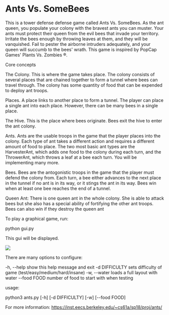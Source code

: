 # Ants Vs. SomeBees

This is a tower defense defense game called Ants Vs. SomeBees. As the ant queen, you populate your colony with the bravest ants you can muster. Your ants must protect their queen from the evil bees that invade your territory. Irritate the bees enough by throwing leaves at them, and they will be vanquished. Fail to pester the airborne intruders adequately, and your queen will succumb to the bees' wrath. This game is inspired by PopCap Games' Plants Vs. Zombies ®.

Core concepts

The Colony. This is where the game takes place. The colony consists of several places that are chained together to form a tunnel where bees can travel through. The colony has some quantity of food that can be expended to deploy ant troops.

Places. A place links to another place to form a tunnel. The player can place a single ant into each place. However, there can be many bees in a single place.

The Hive. This is the place where bees originate. Bees exit the hive to enter the ant colony.

Ants. Ants are the usable troops in the game that the player places into the colony. Each type of ant takes a different action and requires a different amount of food to place. The two most basic ant types are the HarvesterAnt, which adds one food to the colony during each turn, and the ThrowerAnt, which throws a leaf at a bee each turn. You will be implementing many more.

Bees. Bees are the antogonistic troops in the game that the player must defend the colony from. Each turn, a bee either advances to the next place in the tunnel if no ant is in its way, or it stings the ant in its way. Bees win when at least one bee reaches the end of a tunnel.

Queen Ant: There is one queen ant in the whole colony. She is able to attack bees but she also has a special ability of fortifying the other ant troops. Bees can also win if they destroy the queen ant

To play a graphical game, run:

python gui.py

This gui will be displayed.

![](images/image1.PNG)

There are many options to configure:

-h, --help show this help message and exit
-d DIFFICULTY sets difficulty of game (test/easy/medium/hard/insane)
-w, --water loads a full layout with water
--food FOOD number of food to start with when testing

usage:

python3 ants.py [-h] [-d DIFFICULTY] [-w] [--food FOOD]

For more information: https://inst.eecs.berkeley.edu/~cs61a/sp18/proj/ants/

